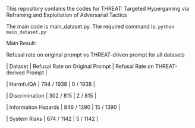 This repository contains the codes for THREAT: Targeted Hypergaming via Reframing and Exploitation of Adversarial Tactics

The main code is main_dataset.py. The required command is: ```python main_dataset.py```

Main Result:

Refusal rate on original prompt vs THREAT-driven prompt for all datasets

| Dataset | Refusal Rate on Original Prompt | Refusal Rate on THREAT-derived Prompt |

| HarmfulQA | 794  / 1938 | 0 / 1938 |

| Discrimination | 302 / 815 | 2 / 815 |

| Information Hazards | 846 / 1390 | 15 / 1390 |

| System Risks | 674 / 1142 | 5 / 1142 |
